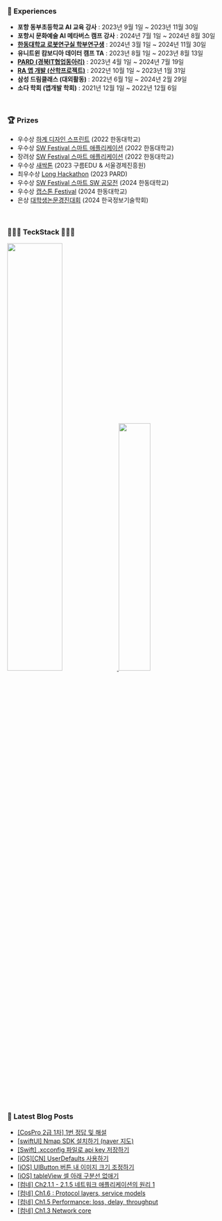 ### 🙈 Experiences

- **포항 동부초등학교 AI 교육 강사** : 2023년 9월 1일 ~ 2023년 11월 30일<br>
- **포항시 문화예술 AI 메타버스 캠프 강사** : 2024년 7월 1일 ~ 2024년 8월 30일<br>
- **[한동대학교 로봇연구실 학부연구생](https://github.com/haram22/Liku_App.git)** : 2024년 3월 1일 ~ 2024년 11월 30일<br>
- **유니트윈 캄보디아 데이터 캠프 TA** : 2023년 8월 1일 ~ 2023년 8월 13일<br>
- **[PARD (경북IT협업동아리)](https://github.com/haram22/PARD_iOS)** : 2023년 4월 1일 ~ 2024년 7월 19일<br>
- **[RA 앱 개발 (산학프로젝트)](https://github.com/haram22/RA_app_2.git)** : 2022년 10월 1일 ~ 2023년 1월 31일<br>
- **삼성 드림클래스 (대외활동)** : 2022년 6월 1일 ~ 2024년 2월 29일<br>
- **소다 학회 (앱개발 학회)** : 2021년 12월 1일 ~ 2022년 12월 6일<br>
<br>

### 🏆 Prizes

- 우수상 [하계 디자인 스프린트](https://github.com/haram22/ZeroSoda22.git) (2022 한동대학교)<br>
- 우수상	[SW Festival 스마트 애플리케이션](https://github.com/haram22/ZeroSoda22.git) (2022 한동대학교)<br>
- 장려상	[SW Festival 스마트 애플리케이션](https://github.com/haram22/mobile-app-project.git) (2022 한동대학교)<br>
- 우수상	[새싹톤](https://github.com/haram22/sessakthon.git) (2023 구름EDU & 서울경제진흥원)<br>
- 최우수상  [Long Hackathon](https://github.com/haram22/Sabotage_Client.git) (2023 PARD)<br>
- 우수상	[SW Festival 스마트 SW 공모전](https://github.com/haram22/Sabotage_Client.git) (2024 한동대학교)<br>
- 우수상	[캡스톤 Festival](https://github.com/haram22/Liku_App.git) (2024 한동대학교)<br>
- 은상	[대학생논문경진대회](https://github.com/haram22/Liku_App.git) (2024 한국정보기술학회)<br>
<br>

### 👩🏻‍💻 TeckStack 👩🏻‍💻

<a href="https://github.com/anuraghazra/github-readme-stats">
  <img src="https://github-readme-stats.vercel.app/api?username=haram22&show_icons=true&theme=material-palenight&hide_border=true&bg_color=20232a&icon_color=E3E3E3A8&text_color=fff&title_color=918FE0&count_private=true" width=50.2% />
</a>

<a href="https://github.com/haram22/github-stats">
<img src="https://github-readme-stats.vercel.app/api/top-langs/?username=haram22&layout=compact&theme=material-palenight&hide_border=true&bg_color=20232a&icon_color=E3E3E3A8&text_color=fff&title_color=918FE0&count_private=true" width=38.2% />
  
</a>
<a href="https://github.com/ashutosh00710/github-readme-activity-graph">
</a>
<br><br>

### 🩵 Latest Blog Posts
<ul><li><a href='https://haram22.tistory.com/87' target='_blank'>[CosPro 2급 1차] 1번 정답 및 해설</a></li><li><a href='https://haram22.tistory.com/85' target='_blank'>[swiftUI] Nmap SDK 설치하기 (naver 지도)</a></li><li><a href='https://haram22.tistory.com/84' target='_blank'>[Swift] .xcconfig 파일로 api key 저장하기</a></li><li><a href='https://haram22.tistory.com/83' target='_blank'>[iOS][CN] UserDefaults 사용하기</a></li><li><a href='https://haram22.tistory.com/82' target='_blank'>[iOS] UIButton 버튼 내 이미지 크기 조정하기</a></li><li><a href='https://haram22.tistory.com/81' target='_blank'>[iOS] tableView 셀 아래 구분선 없애기</a></li><li><a href='https://haram22.tistory.com/80' target='_blank'>[컴네] Ch2.1.1 - 2.1.5 네트워크 애플리케이션의 원리 1</a></li><li><a href='https://haram22.tistory.com/79' target='_blank'>[컴네] Ch1.6 : Protocol layers, service models</a></li><li><a href='https://haram22.tistory.com/78' target='_blank'>[컴네] Ch1.5 Performance: loss, delay, throughput</a></li><li><a href='https://haram22.tistory.com/77' target='_blank'>[컴네] Ch1.3 Network core</a></li></ul>